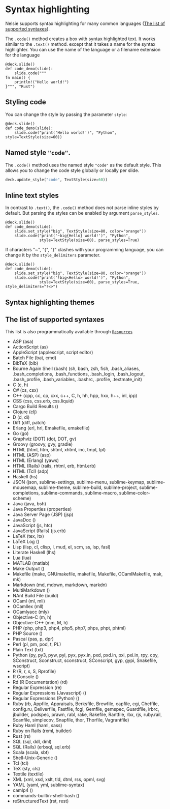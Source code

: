 # Syntax highlighting

Nelsie supports syntax highlighting for many common languages ([The list of supported syntaxes](#the-list-of-supported-syntaxes)).

The `.code()` method creates a box with syntax highlighted text. It works similar to the `.text()` method.
except that it takes a name for the syntax highlighter. You can use the name of the language or a filename extension
for the language

```nelsie
@deck.slide()
def code_demo(slide):
    slide.code("""
fn main() {
    println!("Hello world!")
}""", "Rust")
```

## Styling code

You can change the style by passing the parameter `style`:

```nelsie
@deck.slide()
def code_demo(slide):
    slide.code("print('Hello world!')", "Python", style=TextStyle(size=60))
```


## Named style `"code"`.

The `.code()` method uses the named style `"code"` as the default style.
This allows you to change the code style globally or locally per slide.

```python
deck.update_style("code", TextStyle(size=60))
```


## Inline text styles

In contrast to `.text()`, the `.code()` method does not parse inline styles by default.
But parsing the styles can be enabled by argument `parse_styles`.

```nelsie
@deck.slide()
def code_demo(slide):
    slide.set_style("big", TextStyle(size=80, color="orange"))
    slide.code("print('~big{Hello} world!')", "Python",
               style=TextStyle(size=60), parse_styles=True)
```

If characters "~", "{", "}" clashes with your programming language,
you can change it by the `style_delimiters` parameter.

```nelsie
@deck.slide()
def code_demo(slide):
    slide.set_style("big", TextStyle(size=80, color="orange"))
    slide.code("print('!big<Hello> world!')", "Python",
               style=TextStyle(size=60), parse_styles=True, style_delimiters="!<>")
```


## Syntax highlighting themes


## The list of supported syntaxes

This list is also programmatically available through [`Resources`](../reference/resources.md)

* ASP (asa)
* ActionScript (as)
* AppleScript (applescript, script editor)
* Batch File (bat, cmd)
* BibTeX (bib)
* Bourne Again Shell (bash) (sh, bash, zsh, fish, .bash_aliases, .bash_completions, .bash_functions, .bash_login, .bash_logout, .bash_profile, .bash_variables, .bashrc, .profile, .textmate_init)
* C (c, h)
* C# (cs, csx)
* C++ (cpp, cc, cp, cxx, c++, C, h, hh, hpp, hxx, h++, inl, ipp)
* CSS (css, css.erb, css.liquid)
* Cargo Build Results ()
* Clojure (clj)
* D (d, di)
* Diff (diff, patch)
* Erlang (erl, hrl, Emakefile, emakefile)
* Go (go)
* Graphviz (DOT) (dot, DOT, gv)
* Groovy (groovy, gvy, gradle)
* HTML (html, htm, shtml, xhtml, inc, tmpl, tpl)
* HTML (ASP) (asp)
* HTML (Erlang) (yaws)
* HTML (Rails) (rails, rhtml, erb, html.erb)
* HTML (Tcl) (adp)
* Haskell (hs)
* JSON (json, sublime-settings, sublime-menu, sublime-keymap, sublime-mousemap, sublime-theme, sublime-build, sublime-project, sublime-completions, sublime-commands, sublime-macro, sublime-color-scheme)
* Java (java, bsh)
* Java Properties (properties)
* Java Server Page (JSP) (jsp)
* JavaDoc ()
* JavaScript (js, htc)
* JavaScript (Rails) (js.erb)
* LaTeX (tex, ltx)
* LaTeX Log ()
* Lisp (lisp, cl, clisp, l, mud, el, scm, ss, lsp, fasl)
* Literate Haskell (lhs)
* Lua (lua)
* MATLAB (matlab)
* Make Output ()
* Makefile (make, GNUmakefile, makefile, Makefile, OCamlMakefile, mak, mk)
* Markdown (md, mdown, markdown, markdn)
* MultiMarkdown ()
* NAnt Build File (build)
* OCaml (ml, mli)
* OCamllex (mll)
* OCamlyacc (mly)
* Objective-C (m, h)
* Objective-C++ (mm, M, h)
* PHP (php, php3, php4, php5, php7, phps, phpt, phtml)
* PHP Source ()
* Pascal (pas, p, dpr)
* Perl (pl, pm, pod, t, PL)
* Plain Text (txt)
* Python (py, py3, pyw, pyi, pyx, pyx.in, pxd, pxd.in, pxi, pxi.in, rpy, cpy, SConstruct, Sconstruct, sconstruct, SConscript, gyp, gypi, Snakefile, wscript)
* R (R, r, s, S, Rprofile)
* R Console ()
* Rd (R Documentation) (rd)
* Regular Expression (re)
* Regular Expressions (Javascript) ()
* Regular Expressions (Python) ()
* Ruby (rb, Appfile, Appraisals, Berksfile, Brewfile, capfile, cgi, Cheffile, config.ru, Deliverfile, Fastfile, fcgi, Gemfile, gemspec, Guardfile, irbrc, jbuilder, podspec, prawn, rabl, rake, Rakefile, Rantfile, rbx, rjs, ruby.rail, Scanfile, simplecov, Snapfile, thor, Thorfile, Vagrantfile)
* Ruby Haml (haml, sass)
* Ruby on Rails (rxml, builder)
* Rust (rs)
* SQL (sql, ddl, dml)
* SQL (Rails) (erbsql, sql.erb)
* Scala (scala, sbt)
* Shell-Unix-Generic ()
* Tcl (tcl)
* TeX (sty, cls)
* Textile (textile)
* XML (xml, xsd, xslt, tld, dtml, rss, opml, svg)
* YAML (yaml, yml, sublime-syntax)
* camlp4 ()
* commands-builtin-shell-bash ()
* reStructuredText (rst, rest)
